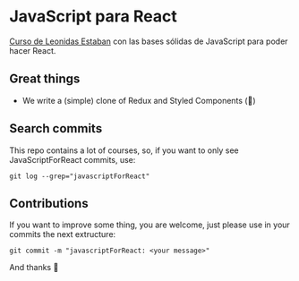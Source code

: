 # JavaScript para React

[Curso de Leonidas Estaban](https://leonidasesteban.com/aprender/javascript-react) con las bases sólidas de JavaScript para poder hacer React.

## Great things

- We write a (simple) clone of Redux and Styled Components (🤯)

## Search commits

This repo contains a lot of courses, so, if you want to only see JavaScriptForReact commits, use:

```
git log --grep="javascriptForReact"
```

## Contributions

If you want to improve some thing, you are welcome, just please use in your commits the next extructure:

```
git commit -m "javascriptForReact: <your message>"
```

And thanks 💚
